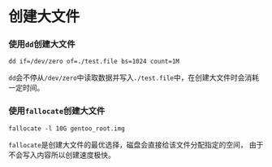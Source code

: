 # 创建大文件



### 使用`dd`创建大文件

```shell
dd if=/dev/zero of=./test.file bs=1024 count=1M
```

`dd`会不停从`/dev/zero`中读取数据并写入`./test.file`中，在创建大文件时会消耗一定时间。

### 使用`fallocate`创建大文件

```shell
fallocate -l 10G gentoo_root.img
```


`fallocate`是创建大文件的最优选择，磁盘会直接给该文件分配指定的空间，
由于不会写入内容所以创建速度极快。

